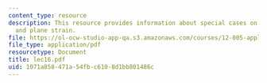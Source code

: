 ```yaml
---
content_type: resource
description: This resource provides information about special cases on plane stress
  and plane strain.
file: https://ol-ocw-studio-app-qa.s3.amazonaws.com/courses/12-005-applications-of-continuum-mechanics-to-earth-atmospheric-and-planetary-sciences-spring-2006/1071a858471a54fbc6108d1bb801486c_lec16.pdf
file_type: application/pdf
resourcetype: Document
title: lec16.pdf
uid: 1071a858-471a-54fb-c610-8d1bb801486c
---
```

